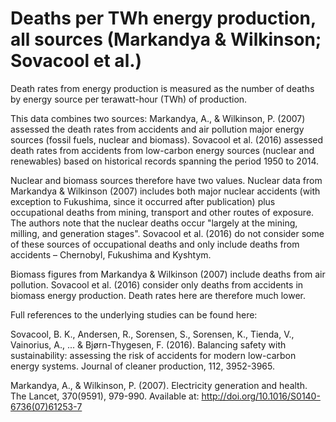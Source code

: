 # Deaths per TWh energy production, all sources (Markandya & Wilkinson; Sovacool et al.)

Death rates from energy production is measured as the number of deaths by energy source per terawatt-hour (TWh) of production. 

This data combines two sources: Markandya, A., & Wilkinson, P. (2007) assessed the death rates from accidents and air pollution major energy sources (fossil fuels, nuclear and biomass). Sovacool et al. (2016) assessed death rates from accidents from low-carbon energy sources (nuclear and renewables) based on historical records spanning the period 1950 to 2014.

Nuclear and biomass sources therefore have two values. Nuclear data from Markandya & Wilkinson (2007) includes both major nuclear accidents (with exception to Fukushima, since it occurred after publication) plus occupational deaths from mining, transport and other routes of exposure. The authors note that the nuclear deaths occur "largely at the mining, milling, and generation stages". Sovacool et al. (2016) do not consider some of these sources of occupational deaths and only include deaths from accidents – Chernobyl, Fukushima and Kyshtym.

Biomass figures from Markandya & Wilkinson (2007) include deaths from air pollution. Sovacool et al. (2016) consider only deaths from accidents in biomass energy production. Death rates here are therefore much lower.

Full references to the underlying studies can be found here:

Sovacool, B. K., Andersen, R., Sorensen, S., Sorensen, K., Tienda, V., Vainorius, A., ... & Bjørn-Thygesen, F. (2016). Balancing safety with sustainability: assessing the risk of accidents for modern low-carbon energy systems. Journal of cleaner production, 112, 3952-3965.

Markandya, A., & Wilkinson, P. (2007). Electricity generation and health. The Lancet, 370(9591), 979-990. Available at:  http://doi.org/10.1016/S0140-6736(07)61253-7